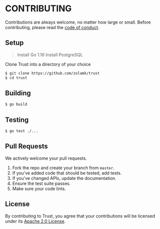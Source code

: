 # CONTRIBUTING

Contributions are always welcome, no matter how large or small. Before contributing,
please read the [code of conduct](CODE_OF_CONDUCT.md).

## Setup

> Install Go 1.16
> Install PostgreSQL

Clone Trust into a directory of your choice

```bash
$ git clone https://github.com/zolamk/trust
$ cd trust
```

## Building

```sh
$ go build
```

## Testing

```sh
$ go test ./...
```

## Pull Requests

We actively welcome your pull requests.

1. Fork the repo and create your branch from `master`.
2. If you've added code that should be tested, add tests.
3. If you've changed APIs, update the documentation.
4. Ensure the test suite passes.
5. Make sure your code lints.

## License

By contributing to Trust, you agree that your contributions will be licensed under its [Apache 2.0 License](LICENSE).
